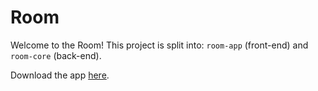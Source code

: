 # Room

Welcome to the Room! This project is split into: `room-app` (front-end) and `room-core` (back-end).

Download the app [here](https://roomtheapp.wixsite.com/room). 
